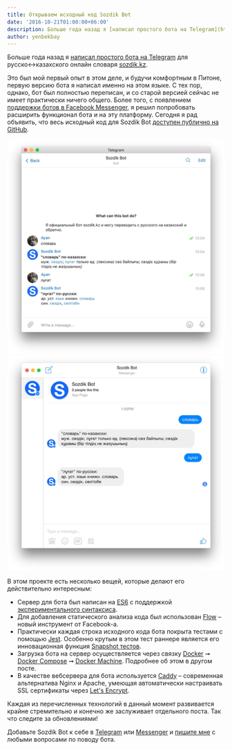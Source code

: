 ```yaml
---
title: Открываем исходный код Sozdik Bot 
date: '2016-10-21T01:00:00+06:00'
description: Больше года назад я [написал простого бота на Telegram](https://sozdik.kz/ru/news/telegram/) для русско↔︎казахского онлайн словаря [sozdik.kz](https://sozdik.kz). Сегодня я рад объявить, что весь исходный код для Sozdik Bot [доступен публично на GitHub](https://github.com/anvilabs/sozdik-bot).
author: yenbekbay
---
```


Больше года назад я [написал простого бота на Telegram](https://sozdik.kz/ru/news/telegram/) для русско↔︎казахского онлайн словаря [sozdik.kz](https://sozdik.kz). 

Это был мой первый опыт в этом деле, и будучи комфортным в Питоне, первую версию бота я написал именно на этом языке. С тех пор, однако, бот был полностью переписан, и со старой версией сейчас не имеет практически ничего общего. Более того, с появлением [поддержки ботов в Facebook Messenger](https://developers.facebook.com/blog/post/2016/04/12/bots-for-messenger/), я решил попробовать расширить функционал бота и на эту платформу. Сегодня я рад объявить, что весь исходный код для Sozdik Bot [доступен публично на GitHub](https://github.com/anvilabs/sozdik-bot).

<!-- more -->

![Скриншот в Telegram](sozdik-telegram-bot.jpg)
![Скриншот в Facebook Messenger](sozdik-messenger-bot.jpg)

В этом проекте есть несколько вещей, которые делают его действительно интересным:

- Сервер для бота был написан на [ES6](http://es6-features.org/) с поддержкой [экспериментального синтаксиса](https://tc39.github.io/process-document/).
- Для добавления статического анализа кода был использован [Flow](https://flowtype.org/) – новый инструмент от Facebook-а.
- Практически каждая строка исходного кода бота покрыта тестами с помощью [Jest](http://facebook.github.io/jest/). Особенно крутым в этом тест раннере является его инновационная функция [Snapshot тестов](https://facebook.github.io/jest/blog/2016/07/27/jest-14.html#why-snapshot-testing).
- Загрузка бота на сервер осуществляется через связку [Docker](https://www.docker.com/what-docker) ➞ [Docker Compose](https://docs.docker.com/compose/overview/) ➞ [Docker Machine](https://docs.docker.com/machine/overview/). Подробнее об этом в другом посте.
- В качестве вебсервера для бота используется [Caddy](https://caddyserver.com/) – современная альтернатива Nginx и Apache, умеющая автоматически настраивать SSL сертификаты через [Let's Encrypt](https://letsencrypt.org/).

Каждая из перечисленных технологий в данный момент развивается крайне стремительно и конечно же заслуживает отдельного поста. Так что следите за обновлениями! 

Добавьте Sozdik Bot к себе в [Telegram](https://telegram.me/SozdikBot) или [Messenger](http://m.me/sozdikbot) и [пишите мне](mailto:ayan@anvilabs.co) с любыми вопросами по поводу бота.
